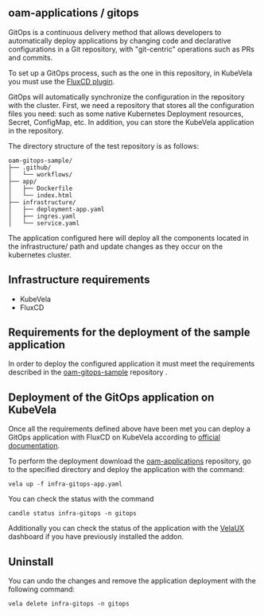 ## oam-applications / gitops

GitOps is a continuous delivery method that allows developers to automatically deploy applications by changing code and declarative configurations in a Git repository, with "git-centric" operations such as PRs and commits.

To set up a GitOps process, such as the one in this repository, in KubeVela you must use the [FluxCD plugin](https://kubevela.io/docs/end-user/gitops/fluxcd).

GitOps will automatically synchronize the configuration in the repository with the cluster. First, we need a repository that stores all the configuration files you need: such as some native Kubernetes Deployment resources, Secret, ConfigMap, etc. In addition, you can store the KubeVela application in the repository.

The directory structure of the test repository is as follows:

```
oam-gitops-sample/
├── .github/
│   └── workflows/
├── app/
│   ├── Dockerfile
│   └── index.html
├── infrastructure/
│   ├── deployment-app.yaml
│   ├── ingres.yaml
│   └── service.yaml
```

The application configured here will deploy all the components located in the infrastructure/ path and update changes as they occur on the kubernetes cluster.

## Infrastructure requirements

- KubeVela
- FluxCD

## Requirements for the deployment of the sample application

In order to deploy the configured application it must meet the requirements described in the [oam-gitops-sample](https://github.com/activa-prefapp/oam-gitops-sample) repository .

## Deployment of the GitOps application on KubeVela

Once all the requirements defined above have been met you can deploy a GitOps application with FluxCD on KubeVela according to [official documentation](https://kubevela.io/docs/end-user/gitops/fluxcd#preparing-the-configuration-repository). 

To perform the deployment download the [oam-applications](https://github.com/activa-prefapp/oam-applications) repository, go to the specified directory and deploy the application with the command:

```
vela up -f infra-gitops-app.yaml
```

You can check the status with the command

```
candle status infra-gitops -n gitops
```

Additionally you can check the status of the application with the [VelaUX](https://kubevela.io/docs/installation/standalone#3-install-velaux) dashboard if you have previously installed the addon.

## Uninstall

You can undo the changes and remove the application deployment with the following command:

```
vela delete infra-gitops -n gitops
```